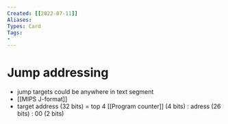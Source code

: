 ```yaml
---
Created: [[2022-07-11]]
Aliases: 
Types: Card
Tags: 
- 
---
```

# Jump addressing
- jump targets could be anywhere in text segment
- [[MIPS J-format]]
- target address (32 bits) = top 4 [[Program counter]] (4 bits) : adress (26 bits) : 00 (2 bits)
